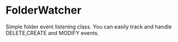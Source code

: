 # FolderWatcher
Simple folder event listening class. You can easily track and handle DELETE,CREATE and MODIFY events. 
